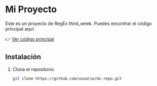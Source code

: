 # Mi Proyecto

Este es un proyecto de RegEx third_week. Puedes encontrar el código principal aquí:

👉 [Ver código principal]([./src/main.py](https://github.com/juancamacho-otf/RegEx/blob/master/third_week.ipynb))

## Instalación

1. Clona el repositorio:

   ```sh
   git clone https://github.com/usuario/mi-repo.git
